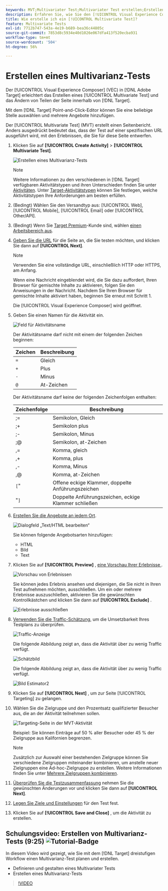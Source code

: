 ```yaml
---
keywords: MVT;Multivariater Test;Multivariater Test erstellen;Erstellen von Multivariater Tests;MVT-Erstellung;Erstellen von MVT;wie MVT;wie Multivariater Tests
description: Erfahren Sie, wie Sie den [!UICONTROL Visual Experience Composer] (VEC) in verwenden [!DNL Adobe Target]  um einen [!UICONTROL Multivariate Test] (MVT) zu erstellen.
title: Wie erstelle ich ein [!UICONTROL Multivariate Test]?
feature: Multivariate Tests
exl-id: 7712b747-543a-4e19-b689-bea36c44805c
source-git-commit: 7853d8c5934e40d1026e067dfa413f520ecba931
workflow-type: tm+mt
source-wordcount: '504'
ht-degree: 56%

---
```


# Erstellen eines Multivarianz-Tests

Der [!UICONTROL Visual Experience Composer] (VEC) in [!DNL Adobe Target] erleichtert das Erstellen eines [!UICONTROL Multivariate Test] und das Ändern von Teilen der Seite innerhalb von [!DNL Target].

Mit dem [!DNL Target] Point-and-Click-Editor können Sie eine beliebige Stelle auswählen und mehrere Angebote hinzufügen.

Der [!UICONTROL Multivariate Test] (MVT) erstellt einen Seitenbericht. Anders ausgedrückt bedeutet das, dass der Test auf einer spezifischen URL ausgeführt wird, mit den Erlebnissen, die Sie für diese Seite entwerfen.

1. Klicken Sie auf **[!UICONTROL Create Activity]** > **[!UICONTROL Multivariate Test]**.

   ![Erstellen eines Multivarianz-Tests](/help/main/c-activities/c-multivariate-testing/t-create-multivariate-test/assets/create-multivariate.png)

   >[!NOTE]
   >
   >Weitere Informationen zu den verschiedenen in [!DNL Target] verfügbaren Aktivitätstypen und ihren Unterschieden finden Sie unter [Aktivitäten](/help/main/c-activities/activities.md#concept_D317A95A1AB54674BA7AB65C7985BA03). Unter [Target-Aktivitätstypen](/help/main/c-activities/target-activities-guide.md) können Sie festlegen, welche Aktivitätstypen Ihre Anforderungen am besten erfüllen.

1. (Bedingt) Wählen Sie den Versandtyp aus: [!UICONTROL Web], [!UICONTROL Mobile], [!UICONTROL Email] oder [!UICONTROL Other/API].

1. (Bedingt) Wenn Sie [Target Premium](/help/main/c-intro/intro.md#premium)-Kunde sind, wählen [einen Arbeitsbereich aus](/help/main/administrating-target/c-user-management/property-channel/property-channel.md).

1. [Geben Sie die URL](/help/main/c-activities/c-multivariate-testing/t-create-multivariate-test/url.md#concept_C12E4A85FF3B4E518E3110F6CF1AF9C0) für die Seite an, die Sie testen möchten, und klicken Sie dann auf **[!UICONTROL Next]**.

   >[!NOTE]
   >
   >Verwenden Sie eine vollständige URL, einschließlich HTTP oder HTTPS, am Anfang.

   Wenn eine Nachricht eingeblendet wird, die Sie dazu auffordert, Ihren Browser für gemischte Inhalte zu aktivieren, folgen Sie den Anweisungen in der Nachricht. Nachdem Sie Ihren Browser für gemischte Inhalte aktiviert haben, beginnen Sie erneut mit Schritt 1.

   Die [!UICONTROL Visual Experience Composer] wird geöffnet.

1. Geben Sie einen Namen für die Aktivität ein.

   ![Feld für Aktivitätsname](/help/main/c-activities/c-multivariate-testing/t-create-multivariate-test/assets/activityname.png)

   Der Aktivitätsname darf nicht mit einem der folgenden Zeichen beginnen:

   | Zeichen | Beschreibung |
   |--- |--- |
   | `=` | Gleich |
   | `+` | Plus |
   | `-` | Minus |
   | `@` | At-Zeichen |

   Der Aktivitätsname darf keine der folgenden Zeichenfolgen enthalten:

   | Zeichenfolge | Beschreibung |
   |--- |--- |
   | ;= | Semikolon, Gleich |
   | ;+ | Semikolon plus |
   | ;- | Semikolon, Minus |
   | ;@ | Semikolon, at-Zeichen |
   | ,= | Komma, gleich |
   | ,+ | Komma, plus |
   | ,- | Komma, Minus |
   | ,@ | Komma, at-Zeichen |
   | `[`&quot; | Offene eckige Klammer, doppelte Anführungszeichen |
   | &quot;`]` | Doppelte Anführungszeichen, eckige Klammer schließen |

1. [Erstellen Sie die Angebote an jedem Ort](/help/main/c-activities/c-multivariate-testing/t-create-multivariate-test/add-offers.md#concept_DCE6B45C30F7419B8EC17AFDEE8D8AA6).

   ![Dialogfeld „Text/HTML bearbeiten“](/help/main/c-activities/c-multivariate-testing/t-create-multivariate-test/assets/editoffers.png)

   Sie können folgende Angebotsarten hinzufügen:

   * HTML
   * Bild
   * Text

1. Klicken Sie auf **[!UICONTROL Preview]** , [ eine Vorschau Ihrer Erlebnisse ](/help/main/c-activities/c-multivariate-testing/t-create-multivariate-test/preview-experiences.md).

   ![Vorschau von Erlebnissen](/help/main/c-activities/c-multivariate-testing/t-create-multivariate-test/assets/preview-mvt.png)

   Sie können jedes Erlebnis ansehen und diejenigen, die Sie nicht in Ihren Test aufnehmen möchten, ausschließen. Um ein oder mehrere Erlebnisse auszuschließen, aktivieren Sie die gewünschten Kontrollkästchen und klicken Sie dann auf **[!UICONTROL Exclude]** .

   ![Erlebnisse ausschließen](/help/main/c-activities/c-multivariate-testing/t-create-multivariate-test/assets/preview-mvt-exclude.png)

1. [Verwenden Sie die Traffic-Schätzung](/help/main/c-activities/c-multivariate-testing/t-create-multivariate-test/traffic-estimator.md#task_71AA6922AFD447EA8C5E610A78ABA714), um die Umsetzbarkeit Ihres Testplans zu überprüfen.

   ![Traffic-Anzeige](/help/main/c-activities/c-multivariate-testing/t-create-multivariate-test/assets/mvt-traffic-indicator.png)

   Die folgende Abbildung zeigt an, dass die Aktivität über zu wenig Traffic verfügt.

   ![Schätzbild](assets/estimator.png)

   Die folgende Abbildung zeigt an, dass die Aktivität über zu wenig Traffic verfügt.

   ![Bild Estimator2](assets/estimator2.png)

1. Klicken Sie auf **[!UICONTROL Next]** , um zur Seite [!UICONTROL Targeting] zu gelangen.

1. Wählen Sie die Zielgruppe und den Prozentsatz qualifizierter Besucher aus, die an der Aktivität teilnehmen sollen.

   ![Targeting-Seite in der MVT-Aktivität](/help/main/c-activities/c-multivariate-testing/t-create-multivariate-test/assets/mvt_audperc.png)

   Beispiel: Sie können Einträge auf 50 % aller Besucher oder 45 % der Zielgruppe aus Kalifornien begrenzen.

   >[!NOTE]
   >
   >Zusätzlich zur Auswahl einer bestehenden Zielgruppe können Sie verschiedene Zielgruppen miteinander kombinieren, um anstelle neuer Zielgruppen eine Ad-hoc-Zielgruppe zu erstellen. Weitere Informationen finden Sie unter [Mehrere Zielgruppen kombinieren](/help/main/c-target/combining-multiple-audiences.md#concept_A7386F1EA4394BD2AB72399C225981E5).

1. [Überprüfen Sie die Testzusammenfassung](/help/main/c-activities/c-multivariate-testing/t-create-multivariate-test/test-summary.md#reference_971AB225963A4DC18EEB5B0E20F0A4A7) nehmen Sie die gewünschten Änderungen vor und klicken Sie dann auf **[!UICONTROL Next]**.

1. [Legen Sie Ziele und Einstellungen](/help/main/c-activities/c-multivariate-testing/t-create-multivariate-test/goals-and-settings.md#reference_B25389FD6F3A4989801E740364B089CC) für den Test fest.

1. Klicken Sie auf **[!UICONTROL Save and Close]** , um die Aktivität zu erstellen.

## Schulungsvideo: Erstellen von Multivarianz-Tests (9:25) ![Tutorial-Badge](/help/main/assets/tutorial.png)

In diesem Video wird gezeigt, wie Sie mit dem [!DNL Target] dreistufigen Workflow einen Multivarianz-Test planen und erstellen.

* Definieren und gestalten eines Multivariater Tests
* Erstellen eines Multivarianz-Tests

>[!VIDEO](https://video.tv.adobe.com/v/17395)
